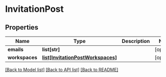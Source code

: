 # InvitationPost

## Properties

Name | Type | Description | Notes
------------ | ------------- | ------------- | -------------
**emails** | **list[str]** |  | [optional] 
**workspaces** | [**list[InvitationPostWorkspaces]**](InvitationPostWorkspaces.md) |  | [optional] 

[[Back to Model list]](../README.md#documentation-for-models) [[Back to API list]](../README.md#documentation-for-api-endpoints) [[Back to README]](../README.md)


